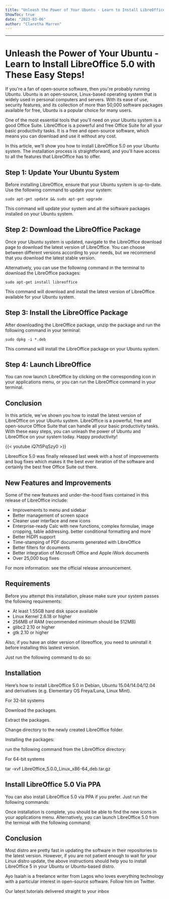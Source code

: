 ```yaml
---
title: "Unleash the Power of Your Ubuntu - Learn to Install LibreOffice 5.0 with These Easy Steps!"
ShowToc: true 
date: "2023-03-06"
author: "Claretha Marren"
---
```

*****
# Unleash the Power of Your Ubuntu - Learn to Install LibreOffice 5.0 with These Easy Steps!

If you're a fan of open-source software, then you're probably running Ubuntu. Ubuntu is an open-source, Linux-based operating system that is widely used in personal computers and servers. With its ease of use, security features, and its collection of more than 50,000 software packages available for free, Ubuntu is a popular choice for many users.

One of the most essential tools that you'll need on your Ubuntu system is a good Office Suite. LibreOffice is a powerful and free Office Suite for all your basic productivity tasks. It is a free and open-source software, which means you can download and use it without any cost.

In this article, we'll show you how to install LibreOffice 5.0 on your Ubuntu system. The installation process is straightforward, and you'll have access to all the features that LibreOffice has to offer.

## Step 1: Update Your Ubuntu System

Before installing LibreOffice, ensure that your Ubuntu system is up-to-date. Use the following command to update your system:

```sudo apt-get update && sudo apt-get upgrade```

This command will update your system and all the software packages installed on your Ubuntu system.

## Step 2: Download the LibreOffice Package

Once your Ubuntu system is updated, navigate to the LibreOffice download page to download the latest version of LibreOffice. You can choose between different versions according to your needs, but we recommend that you download the latest stable version. 

Alternatively, you can use the following command in the terminal to download the LibreOffice packages:

```sudo apt-get install libreoffice```

This command will download and install the latest version of LibreOffice available for your Ubuntu system.

## Step 3: Install the LibreOffice Package

After downloading the LibreOffice package, unzip the package and run the following command in your terminal:

```sudo dpkg -i *.deb```

This command will install the LibreOffice package on your Ubuntu system.

## Step 4: Launch LibreOffice

You can now launch LibreOffice by clicking on the corresponding icon in your applications menu, or you can run the LibreOffice command in your terminal.

## Conclusion

In this article, we've shown you how to install the latest version of LibreOffice on your Ubuntu system. LibreOffice is a powerful, free and open-source Office Suite that can handle all your basic productivity tasks. With these easy steps, you can unleash the power of Ubuntu and LibreOffice on your system today. Happy productivity!

{{< youtube iQ7t5PqSzy0 >}} 



Libreoffice 5.0 was finally released last week with a host of improvements and bug fixes which makes it the best ever iteration of the software and certainly the best free Office Suite out there.
 
## New Features and Improvements
 

 
Some of the new features and under-the-hood fixes contained in this release of LibreOffice include:
 
- Improvements to menu and sidebar
 - Better management of screen space
 - Cleaner user interface and new icons
 - Enterprise-ready Calc with new functions, complex formulae, image cropping, table addressing. better conditional formatting and more
 - Better HiDPI support
 - Time-stamping of PDF documents generated with LibreOffice
 - Better filters for dcouments
 - Better integration of Microsoft Office and Apple iWork documents
 - Over 25,000 bug fixes

 
For more information: see the official release announcement.
 
## Requirements
 
Before you attempt this installation, please make sure your system passes the following requirements:
 
- At least 1.55GB hard disk space available
 - Linux Kernel 2.6.18 or higher
 - 256MB of RAM (recommended minimum should be 512MB)
 - glibc2 2.10 or higher
 - gtk 2.10 or higher

 
Also, if you have an older version of libreoffice, you need to uninstall it before installing this lastest version.
 
Just run the following command to do so:
 
## Installation
 
Here’s how to install LibreOffice 5.0 in Debian, Ubuntu 15.04/14.04/12.04 and derivatives (e.g. Elementary OS Freya/Luna, Linux Mint).
 
For 32-bit systems
 
Download the packages.
 
Extract the packages.
 
Change directory to the newly created LibreOffice folder.
 
Installing the packages:
 
run the following command from the LibreOffice directory:
 
For 64-bit systems
 
tar -xvf LibreOffice_5.0.0_Linux_x86-64_deb.tar.gz
 
## Install LibreOffice 5.0 Via PPA
 
You can also install LibreOffice 5.0 via PPA if you prefer. Just run the following commands:
 
Once installation is complete, you should be able to find the new icons in your applications menu. Alternatively, you can launch LibreOffice 5.0 from the terminal with the following command:
 
## Conclusion
 
Most distro are pretty fast in updating the software in their repositories to the latest version. However, if you are not patient enough to wait for your Linux distro update, the above instructions should help you to install LibreOffice 5 in your Ubuntu or Ubuntu-based distro.
 
Ayo Isaiah is a freelance writer from Lagos who loves everything technology with a particular interest in open-source software. Follow him on Twitter.
 
Our latest tutorials delivered straight to your inbox




